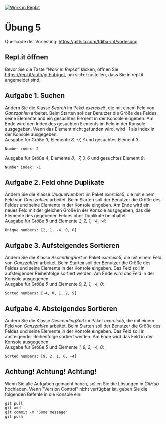[![Work in Repl.it](https://classroom.github.com/assets/work-in-replit-14baed9a392b3a25080506f3b7b6d57f295ec2978f6f33ec97e36a161684cbe9.svg)](https://classroom.github.com/online_ide?assignment_repo_id=3501974&assignment_repo_type=AssignmentRepo)
# Übung 5
Quellcode der Vorlesung: https://github.com/fdiba-inf/vorlesung
## Repl.it öffnen
Bevor Sie die Taste _"Work in Repl.it"_ klicken, öffnen Sie https://repl.it/auth/github/get, um sicherzustellen, dass Sie in repl.it angemeldet sind.
## Aufgabe 1. Suchen
Ändern Sie die Klasse _Search_ im Paket _exercise5_, die mit einem Feld von _Ganzzahlen_ arbeitet.
Beim Starten soll der Benutzer die Größe des Feldes, seine Elemente and ein gesuchtes Element in der Konsole eingeben.
Am Ende wird den Index des gesuchten Elements im Feld in der Konsole ausgegeben. 
Wenn das Element nicht gefunden wird, wird _-1_ als Index in der Konsole ausgegeben. <br>
Ausgabe für Größe _3_, Elemente _8, -7, 3_ und gesuchtes Element _3_:
```
Number index: 2
```
Ausgabe für Größe _4_, Elemente _8, -7, 3, 6_ und gesuchtes Element _9_:
```
Number index: -1
```
## Aufgabe 2. Feld ohne Duplikate
Ändern Sie die Klasse _UniqueNumbers_ im Paket _exercise5_, die mit einem Feld von _Ganzzahlen_ arbeitet.
Beim Starten soll der Benutzer die Größe des Feldes und seine Elemente in der Konsole eingeben.
Am Ende wird ein neues Feld mit der gleichen Größe in der Konsole ausgegeben, das die Elemente des gegebenen Feldes ohne Duplikate beinhaltet. <br>
Ausgabe für Größe _5_ und Elemente _2, 2, 1, -4, -4_:
```
Unique numbers: [2, 1, -4, 0, 0]
```
## Aufgabe 3. Aufsteigendes Sortieren
Ändern Sie die Klasse _AscendingSort_ im Paket _exercise5_, die mit einem Feld von _Ganzzahlen_ arbeitet.
Beim Starten soll der Benutzer die Größe des Feldes und seine Elemente in der Konsole eingeben.
Das Feld soll in aufsteigender Reihenfolge sortiert werden.
Am Ende wird das Feld in der Konsole ausgegeben. <br>
Ausgabe für Größe _5_ und Elemente _9, 2, 1, -4, 0_:
```
Sorted numbers: [-4, 0, 1, 2, 9]
```
## Aufgabe 4. Absteigendes Sortieren
Ändern Sie die Klasse _DescendingSort_ im Paket _exercise5_, die mit einem Feld von _Ganzzahlen_ arbeitet.
Beim Starten soll der Benutzer die Größe des Feldes und seine Elemente in der Konsole eingeben.
Das Feld soll in absteigender Reihenfolge sortiert werden.
Am Ende wird das Feld in der Konsole ausgegeben. <br>
Ausgabe für Größe _5_ und Elemente _1, 9, 2, -4, 0_:
```
Sorted numbers: [9, 2, 1, 0, -4]
```
## Achtung! Achtung! Achtung!
Wenn Sie alle Aufgaben gemacht haben, sollen Sie die Lösungen in _GitHub_ hochladen. 
Wenn "Version Control" nicht verfügbar ist, geben Sie die folgenden Befehle in die Konsole ein:
``` 
git pull
git add .
git commit -m "Some message"
git push
``` 
